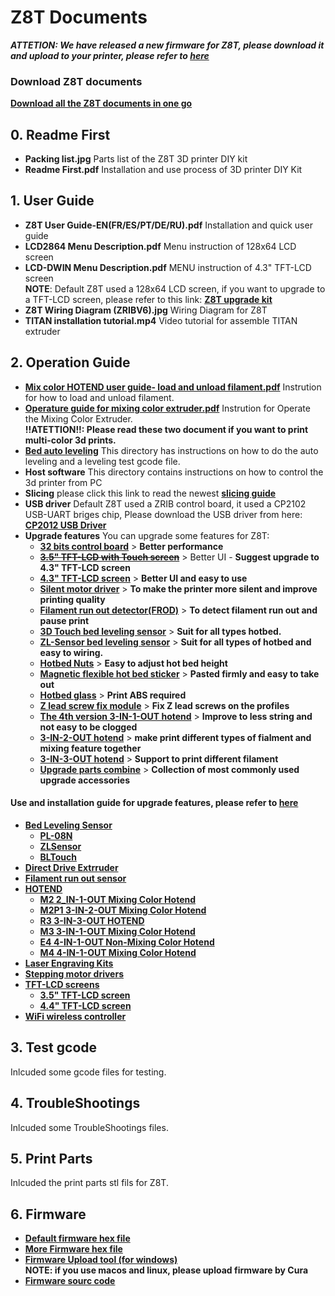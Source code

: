 # Z8T Documents
***ATTETION: We have released a new firmware for Z8T, please download it and upload to your printer, please refer to [here](https://github.com/ZONESTAR3D/Firmware/tree/master/Z8/Z8T/ZRIBV6(default)/Firmware/V2.0.0/LCD12864)***
### Download Z8T documents
[**Download all the Z8T documents in one go**](https://downgit.github.io/#/home?url=https:%2F%2Fgithub.com%2FZONESTAR3D%2FZ9%2Ftree%2Fmain%2FZ8T)     
## 0. Readme First
- **Packing list.jpg** Parts list of the Z8T 3D printer DIY kit    
- **Readme First.pdf** Installation and use process of 3D printer DIY Kit  
## 1. User Guide
- **Z8T User Guide-EN(FR/ES/PT/DE/RU).pdf**  Installation and quick user guide  
- **LCD2864 Menu Description.pdf** Menu instruction of 128x64 LCD screen    
- **LCD-DWIN Menu Description.pdf** MENU instruction of 4.3" TFT-LCD screen   
**NOTE**: Default Z8T used a 128x64 LCD screen, if you want to upgrade to a TFT-LCD screen, please refer to this link: [**Z8T upgrade kit**](https://www.aliexpress.com/item/1005002019863241.html)   
- **Z8T Wiring Diagram (ZRIBV6).jpg**  Wiring Diagram for Z8T  
- **TITAN installation tutorial.mp4**  Video tutorial for assemble TITAN extruder  
## 2. Operation Guide 
- [**Mix color HOTEND user guide- load and unload filament.pdf**](https://github.com/ZONESTAR3D/Z8T/blob/main/2.%20Operation%20Guide/Mix%20Color%20HOTEND%20User%20Guide-%20load%20and%20unload%20filament.pdf) Instrution for how to load and unload filament.  
- [**Operature guide for mixing color extruder.pdf**](https://github.com/ZONESTAR3D/Z8T/blob/main/2.%20Operation%20Guide/Operature%20guide%20for%20Mixing%20Color%20Extruder%20V1_3%20-EN.pdf)  Instrution for Operate the Mixing Color Extruder.   
**!!ATETTION!!: Please read these two document if you want to print multi-color 3d prints.**  
- [**Bed auto leveling**](https://github.com/ZONESTAR3D/Upgrade-kit-guide/tree/main/Bed%20Leveling%20Sensor) This directory has instructions on how to do the auto leveling and a leveling test gcode file.    
- **Host software** This directory contains instructions on how to control the 3d printer from PC  
- **Slicing** please click this link to read the newest [**slicing guide**](https://github.com/ZONESTAR3D/Slicing-Guide)  
- **USB driver** Default Z8T used a ZRIB control board, it used a CP2102 USB-UART briges chip, Please download the USB driver from here:
[**CP2012 USB Driver**](https://www.silabs.com/interface/usb-bridges/classic/device.cp2102)   
- **Upgrade features** You can upgrade some features for Z8T:
  - [**32 bits control board**](https://www.aliexpress.com/item/1005001300737027.html) > **Better performance**   
  - [~~**3.5" TFT-LCD with Touch screen**~~](https://www.aliexpress.com/item/1005001314076252.html) > Better UI - **Suggest upgrade to 4.3" TFT-LCD screen**
  - [**4.3" TFT-LCD screen**](https://www.aliexpress.com/item/1005002378065646.html) > **Better UI and easy to use**
  - [**Silent motor driver**](https://www.aliexpress.com/item/4000596369015.html) > **To make the printer more silent and improve printing quality**
  - [**Filament run out detector(FROD)**](https://www.aliexpress.com/item/4001309957376.html)  > **To detect filament run out and pause print**
  - [**3D Touch bed leveling sensor**](https://www.aliexpress.com/item/1005001464420529.html) > **Suit for all types hotbed.**
  - [**ZL-Sensor bed leveling sensor**](https://www.aliexpress.com/item/1005002865311470.html) > **Suit for all types of hotbed and easy to wiring.**
  - [**Hotbed Nuts**](https://www.aliexpress.com/item/4000726717520.html) > **Easy to adjust hot bed height** 
  - [**Magnetic flexible hot bed sticker**](https://www.aliexpress.com/item/4000793898821.html)  > **Pasted firmly and easy to take out**
  - [**Hotbed glass**](https://www.aliexpress.com/item/4001317243160.html) > **Print ABS required**       
  - [**Z lead screw fix module**](https://www.aliexpress.com/item/1005002401708373.html) > **Fix Z lead screws on the profiles**
  - [**The 4th version 3-IN-1-OUT hotend**](https://www.aliexpress.com/item/1005001635908007.html) > **Improve to less string and not easy to be clogged**  
  - [**3-IN-2-OUT hotend**](https://www.aliexpress.com/item/1005001275429959.html) > **make print different types of fialment and mixing feature together**  
  - [**3-IN-3-OUT hotend**](https://www.aliexpress.com/item/1005001275429959.html)  > **Support to print different filament**          
  - [**Upgrade parts combine**](https://www.aliexpress.com/item/1005002019863241.html)  > **Collection of most commonly used upgrade accessories**   
#### Use and installation guide for upgrade features, please refer to [here](https://github.com/ZONESTAR3D/Upgrade-kit-guide)  
- [**Bed Leveling Sensor**](https://github.com/ZONESTAR3D/Upgrade-kit-guide/tree/main/Bed%20Leveling%20Sensor)
	- [**PL-08N**](https://github.com/ZONESTAR3D/Upgrade-kit-guide/tree/main/Bed%20Leveling%20Sensor/Proximity%20Sensor%20(PL-08N))
	- [**ZLSensor**](https://github.com/ZONESTAR3D/Upgrade-kit-guide/tree/main/Bed%20Leveling%20Sensor/ZL-Sensor)
	- [**BLTouch**](https://github.com/ZONESTAR3D/Upgrade-kit-guide/tree/main/Bed%20Leveling%20Sensor/BLtouch(3D%20Touch))
- [**Direct Drive Extrruder**](https://github.com/ZONESTAR3D/Upgrade-kit-guide/tree/main/Direct%20Drive%20Extrruder)
- [**Filament run out sensor**](https://github.com/ZONESTAR3D/Upgrade-kit-guide/tree/main/FROD)
- [**HOTEND**](https://github.com/ZONESTAR3D/Upgrade-kit-guide/tree/main/HOTEND)
	- [**M2 2_IN-1-OUT Mixing Color Hotend**](https://github.com/ZONESTAR3D/Upgrade-kit-guide/tree/main/HOTEND/M2%202_IN-1-OUT%20Mixing%20Color%20Hotend)
	- [**M2P1 3-IN-2-OUT Mixing Color Hotend**](https://github.com/ZONESTAR3D/Upgrade-kit-guide/tree/main/HOTEND/M2P1%20%203-IN-2-OUT%20Mixing%20Color%20Hotend)
	- [**R3 3-IN-3-OUT HOTEND**](https://github.com/ZONESTAR3D/Upgrade-kit-guide/tree/main/HOTEND/R3%203-IN-3-OUT%20HOTEND)
	- [**M3 3-IN-1-OUT Mixing Color Hotend**](https://github.com/ZONESTAR3D/Upgrade-kit-guide/tree/main/HOTEND/M3%20%203-IN-1-OUT%20Mixing%20Color%20Hotend)
	- [**E4 4-IN-1-OUT Non-Mixing Color Hotend**](https://github.com/ZONESTAR3D/Upgrade-kit-guide/tree/main/HOTEND/E4%204-IN-1-OUT%20Non-Mixing%20Color%20Hotend)
	- [**M4 4-IN-1-OUT Mixing Color Hotend**](https://github.com/ZONESTAR3D/Upgrade-kit-guide/tree/main/HOTEND/M4%20%204-IN-1-OUT%20Mixing%20Color%20Hotend)	
- [**Laser Engraving Kits**](https://github.com/ZONESTAR3D/Upgrade-kit-guide/tree/main/Laser%20Engraving)
- [**Stepping motor drivers**](https://github.com/ZONESTAR3D/Upgrade-kit-guide/tree/main/Motor%20Drive%20Module)
- [**TFT-LCD screens**](https://github.com/ZONESTAR3D/Upgrade-kit-guide/tree/main/TFT-LCD)
	- [**3.5" TFT-LCD screen**](https://github.com/ZONESTAR3D/Upgrade-kit-guide/tree/main/TFT-LCD/TFTLCD35-MK)
	- [**4.4" TFT-LCD screen**](https://github.com/ZONESTAR3D/Upgrade-kit-guide/tree/main/TFT-LCD/LCD-DWIN)  
- [**WiFi wireless controller**](https://github.com/ZONESTAR3D/Upgrade-kit-guide/tree/main/WiFi)  
## 3. Test gcode
Inlcuded some gcode files for testing.  
## 4. TroubleShootings
Inlcuded some TroubleShootings files. 
## 5. Print Parts
Inlcuded the print parts stl fils for Z8T.
## 6. Firmware 
- [**Default firmware hex file**](https://github.com/ZONESTAR3D/Firmware/tree/master/Z8/Z8T/ZRIBV6(default)/Firmware/V2.0.0/LCD12864)     
- [**More Firmware hex file**](https://github.com/ZONESTAR3D/Firmware/tree/master/Z8/Z8T)  
- [**Firmware Upload tool (for windows)**](https://github.com/ZONESTAR3D/Firmware/tree/master/Firmware%20Upload%20tools%20for%20ZRIB%20and%20ZMIB)   
**NOTE: if you use macos and linux, please upload firmware by Cura**   
- [**Firmware sourc code**](https://github.com/ZONESTAR3D/source-code-for-3d-printer)

   